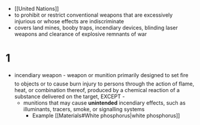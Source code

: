 - [[United Nations]]
- to prohibit or restrict conventional weapons that are excessively injurious or whose effects are indiscriminate
- covers land mines, booby traps, incendiary devices, blinding laser weapons and clearance of explosive remnants of war
# 1
- incendiary weapon - weapon or munition primarily designed to set ﬁre to objects or to cause burn injury to persons through the action of flame, heat, or combination thereof, produced by a chemical reaction of a substance delivered on the target, EXCEPT -
	- munitions that may cause **unintended** incendiary effects, such as illuminants, tracers, smoke, or signalling systems
		- Example [[Materials#White phosphorus|white phosphorus]]
